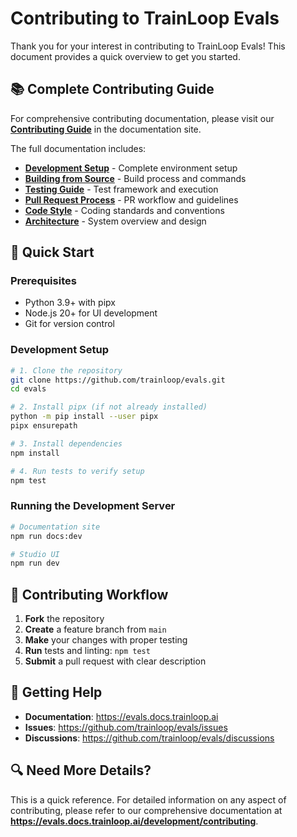 # Contributing to TrainLoop Evals

Thank you for your interest in contributing to TrainLoop Evals! This document provides a quick overview to get you started.

## 📚 **Complete Contributing Guide**

For comprehensive contributing documentation, please visit our **[Contributing Guide](https://evals.docs.trainloop.ai/development/contributing)** in the documentation site.

The full documentation includes:
- **[Development Setup](https://evals.docs.trainloop.ai/development/local-development)** - Complete environment setup
- **[Building from Source](https://evals.docs.trainloop.ai/development/building-from-source)** - Build process and commands
- **[Testing Guide](https://evals.docs.trainloop.ai/development/testing)** - Test framework and execution
- **[Pull Request Process](https://evals.docs.trainloop.ai/development/pull-request-process)** - PR workflow and guidelines
- **[Code Style](https://evals.docs.trainloop.ai/development/code-style)** - Coding standards and conventions
- **[Architecture](https://evals.docs.trainloop.ai/development/architecture)** - System overview and design

## 🚀 **Quick Start**

### Prerequisites
- Python 3.9+ with pipx
- Node.js 20+ for UI development
- Git for version control

### Development Setup
```bash
# 1. Clone the repository
git clone https://github.com/trainloop/evals.git
cd evals

# 2. Install pipx (if not already installed)
python -m pip install --user pipx
pipx ensurepath

# 3. Install dependencies
npm install

# 4. Run tests to verify setup
npm test
```

### Running the Development Server
```bash
# Documentation site
npm run docs:dev

# Studio UI
npm run dev
```

## 🤝 **Contributing Workflow**

1. **Fork** the repository
2. **Create** a feature branch from `main`
3. **Make** your changes with proper testing
4. **Run** tests and linting: `npm test`
5. **Submit** a pull request with clear description

## 📖 **Getting Help**

- **Documentation**: https://evals.docs.trainloop.ai
- **Issues**: https://github.com/trainloop/evals/issues
- **Discussions**: https://github.com/trainloop/evals/discussions

## 🔍 **Need More Details?**

This is a quick reference. For detailed information on any aspect of contributing, please refer to our comprehensive documentation at **https://evals.docs.trainloop.ai/development/contributing**.
